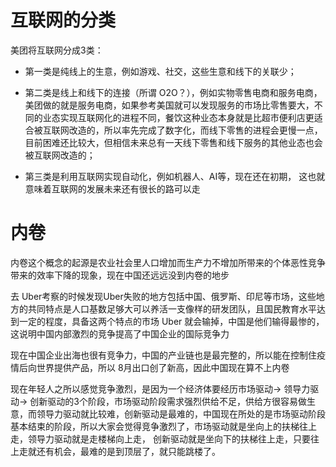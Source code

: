 # 互联网的分类

美团将互联网分成3类： 

- 第一类是纯线上的生意，例如游戏、社交，这些生意和线下的关联少；

- 第二类是线上和线下的连接（所谓 O2O？），例如实物零售电商和服务电商，美团做的就是服务电商，如果参考美国就可以发现服务的市场比零售要大，不同的业态实现互联网化的进程不同，餐饮这种业态本身就是比超市便利店更适合被互联网改造的，所以率先完成了数字化，而线下零售的进程会更慢一点，目前困难还比较大，但相信未来总有一天线下零售和线下服务的其他业态也会被互联网改造的；                                                      

- 第三类是利用互联网实现自动化，例如机器人、AI等，现在还在初期， 这也就意味着互联网的发展未来还有很长的路可以走

# 内卷

内卷这个概念的起源是农业社会里人口增加而生产力不增加所带来的个体恶性竞争带来的效率下降的现象，现在中国还远远没到内卷的地步

去 Uber考察的时候发现Uber失败的地方包括中国、俄罗斯、印尼等市场，这些地方的共同特点是人口基数足够大可以养活一支像样的研发团队，且国民教育水平达到一定的程度，具备这两个特点的市场 Uber 就会输掉，中国是他们输得最惨的，这说明中国内部激烈的竞争提高了中国企业的国际竞争力

现在中国企业出海也很有竞争力，中国的产业链也是最完整的，所以能在控制住疫情后向世界提供产品，所以 8月出口创了新高，因此中国现在算不上内卷

现在年轻人之所以感觉竞争激烈，是因为一个经济体要经历市场驱动→ 领导力驱动→ 创新驱动的3个阶段，市场驱动阶段需求强烈供给不足，供给方很容易做生意，而领导力驱动就比较难，创新驱动是最难的，中国现在所处的是市场驱动阶段基本结束的阶段，所以大家会觉得竞争激烈了，市场驱动就是坐向上的扶梯往上走，领导力驱动就是走楼梯向上走， 创新驱动就是坐向下的扶梯往上走，只要往上走就还有机会，最难的是到顶层了，就只能跳楼了。